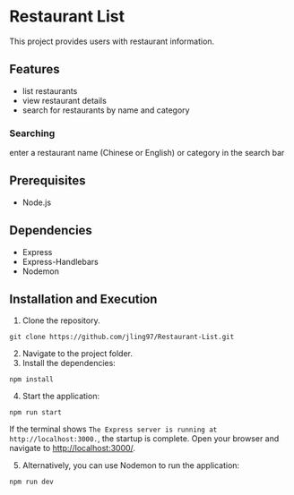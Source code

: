 # Restaurant List
This project provides users with restaurant information.

## Features
- list restaurants
- view restaurant details
- search for restaurants by name and category

### Searching
enter a restaurant name (Chinese or English) or category in the search bar

## Prerequisites
- Node.js

## Dependencies
- Express
- Express-Handlebars
- Nodemon

## Installation and Execution
1. Clone the repository.
```
git clone https://github.com/jling97/Restaurant-List.git
```
2. Navigate to the project folder.
3. Install the dependencies:
```
npm install
```
4. Start the application:
```
npm run start
```
If the terminal shows `The Express server is running at http://localhost:3000.`, the startup is complete.
Open your browser and navigate to [http://localhost:3000/](http://localhost:3000/).

5. Alternatively, you can use Nodemon to run the application:

```
npm run dev
```
